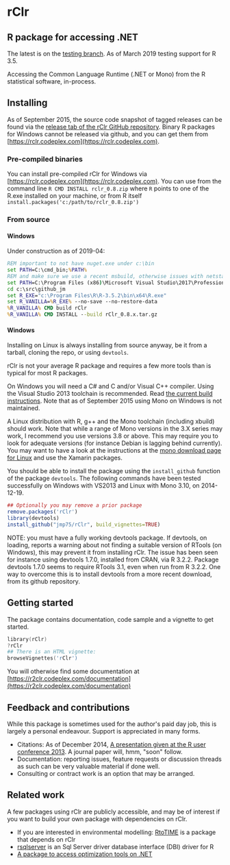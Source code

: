 # rClr

## R package for accessing .NET

The latest is on the [testing branch](https://github.com/jmp75/rClr/tree/testing). As of March 2019 testing support for R 3.5.

Accessing the Common Language Runtime (.NET or Mono) from the R statistical software, in-process.

## Installing

As of September 2015, the source code snapshot of tagged releases can be found via the [release tab of the rClr GitHub repository](https://github.com/jmp75/rClr/releases). Binary R packages for Windows cannot be released via github, and you can get them from [https://rclr.codeplex.com](https://rclr.codeplex.com).

### Pre-compiled binaries

You can install pre-compiled rClr for Windows via [https://rclr.codeplex.com](https://rclr.codeplex.com). You can use from the command line `R CMD INSTALL rclr_0.8.zip` where `R` points to one of the R.exe installed on your machine, or from R itself `install.packages('c:/path/to/rclr_0.8.zip')`

### From source

#### Windows

Under construction as of 2019-04:

```bat
REM important to not have nuget.exe under c:\bin 
set PATH=C:\cmd_bin;%PATH%
REM and make sure we use a recent msbuild, otherwise issues with netstandard2 formats.
set PATH=C:\Program Files (x86)\Microsoft Visual Studio\2017\Professional\MSBuild\15.0\Bin\;%PATH%
cd c:\src\github_jm
set R_EXE="c:\Program Files\R\R-3.5.2\bin\x64\R.exe"
set R_VANILLA=%R_EXE% --no-save --no-restore-data
%R_VANILLA% CMD build rClr
%R_VANILLA% CMD INSTALL --build rClr_0.8.x.tar.gz
```

#### Windows

Installing on Linux is always installing from source anyway, be it from a tarball, cloning the repo, or using `devtools`. 

rClr is not your average R package and requires a few more tools than is typical for most R packages. 

On Windows you will need a C# and C and/or Visual C++ compiler. Using the Visual Studio 2013 toolchain is recommended. Read [the current build instructions](https://r2clr.codeplex.com/wikipage?title=Build%20instructions&referringTitle=Documentation). Note that as of September 2015 using Mono on Windows is not maintained.

A Linux distribution with R, g++ and the Mono toolchain (including xbuild) should work. Note that while a range of Mono versions in the 3.X series may work, I recommend you use versions 3.8 or above. This may require you to look for adequate versions (for instance Debian is lagging behind currently). You may want to have a look at the instructions at the [mono download page for Linux](http://www.mono-project.com/download/#download-lin) and use the Xamarin packages.

You should be able to install the package using the `install_github` function of the package `devtools`. The following commands have been tested successfully on Windows with VS2013 and Linux with Mono 3.10, on 2014-12-19. 

```R
## Optionally you may remove a prior package
remove.packages('rClr')
library(devtools)
install_github("jmp75/rClr", build_vignettes=TRUE)
```

NOTE: you must have a fully working devtools package. If devtools, on loading, reports a warning about not finding a suitable version of RTools (on Windows), this may prevent it from installing rClr. The issue has been seen for instance using devtools 1.7.0, installed from CRAN, via R 3.2.2. Package devtools 1.7.0 seems to require RTools 3.1, even when run from R 3.2.2. One way to overcome this is to install devtools from a more recent download, from its github repository.

## Getting started

The package contains documentation, code sample and a vignette to get started.

```S
library(rClr)
?rClr
## There is an HTML vignette:
browseVignettes('rClr')
```

You will otherwise find some documentation at [https://r2clr.codeplex.com/documentation](https://r2clr.codeplex.com/documentation)

## Feedback and contributions

While this package is sometimes used for the author's paid day job, this is largely a personal endeavour. Support is appreciated in many forms.

* Citations: As of December 2014, [A presentation given at the R user conference 2013](https://publications.csiro.au/rpr/pub?list=ASE&pid=csiro:EP132284&expert=false&sb=RECENT&n=6&rpp=50&page=17&tr=3274&dr=all&csiro.affiliation=B3800). A journal paper will, hmm, "soon" follow.
* Documentation: reporting issues, feature requests or discussion threads as such can be very valuable material if done well.  
* Consulting or contract work is an option that may be arranged.

## Related work

A few packages using rClr are publicly accessible, and may be of interest if you want to build your own package with dependencies on rClr.

* If you are interested in environmental modelling: [RtoTIME](https://github.com/jmp75/RtoTIME) is a package that depends on rClr
* [rsqlserver](https://github.com/agstudy/rsqlserver) is an Sql Server driver database interface (DBI) driver for R
* [A package to access optimization tools on .NET](https://github.com/jmp75/metaheuristics/tree/master/R/pkgs/mh)
